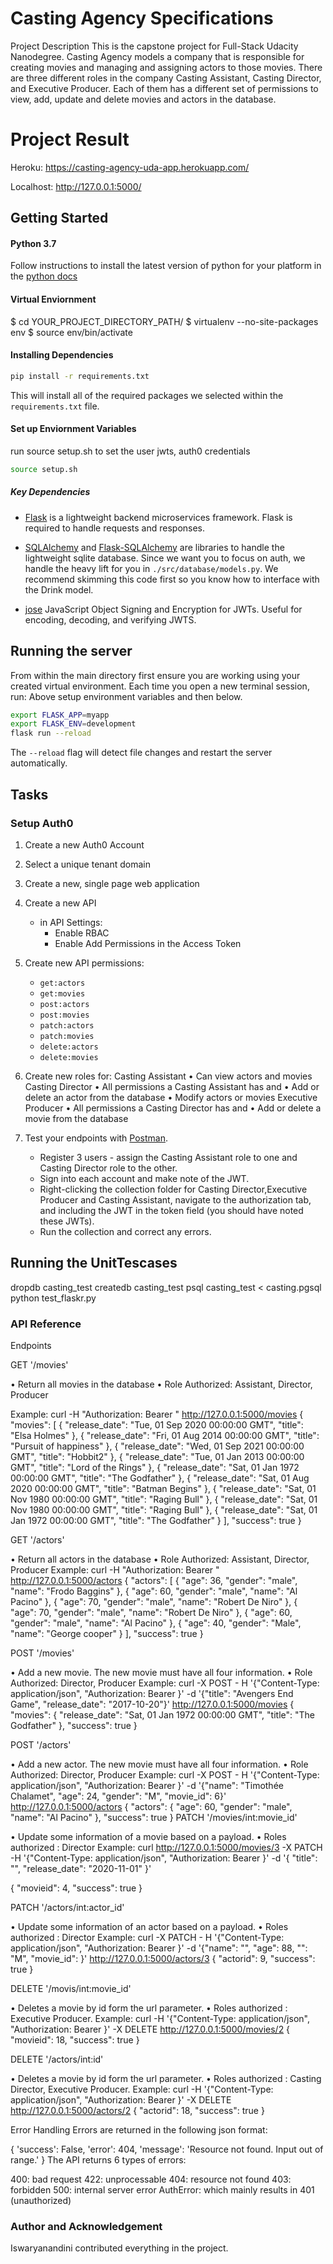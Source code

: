 # Casting Agency Specifications
Project Description
	This is the capstone project for Full-Stack Udacity Nanodegree. 
	Casting Agency models a company that is responsible for creating movies and managing and assigning actors to those movies.
	There are three different roles in the company Casting Assistant, Casting Director, and Executive Producer. 
	Each of them has a different set of permissions to view, add, update and delete movies and actors in the database.

# Project Result
Heroku: https://casting-agency-uda-app.herokuapp.com/

Localhost: http://127.0.0.1:5000/
## Getting Started

#### Python 3.7

Follow instructions to install the latest version of python for your platform in the [python docs](https://docs.python.org/3/using/unix.html#getting-and-installing-the-latest-version-of-python)

#### Virtual Enviornment

$ cd YOUR_PROJECT_DIRECTORY_PATH/
$ virtualenv --no-site-packages env
$ source env/bin/activate

#### Installing Dependencies

```bash
pip install -r requirements.txt
```

This will install all of the required packages we selected within the `requirements.txt` file.

#### Set up Enviornment Variables
run source setup.sh to set the user jwts, auth0 credentials
```bash
source setup.sh
```

##### Key Dependencies

- [Flask](http://flask.pocoo.org/)  is a lightweight backend microservices framework. Flask is required to handle requests and responses.

- [SQLAlchemy](https://www.sqlalchemy.org/) and [Flask-SQLAlchemy](https://flask-sqlalchemy.palletsprojects.com/en/2.x/) are libraries to handle the lightweight sqlite database. Since we want you to focus on auth, we handle the heavy lift for you in `./src/database/models.py`. We recommend skimming this code first so you know how to interface with the Drink model.

- [jose](https://python-jose.readthedocs.io/en/latest/) JavaScript Object Signing and Encryption for JWTs. Useful for encoding, decoding, and verifying JWTS.

## Running the server

From within the main directory first ensure you are working using your created virtual environment.
Each time you open a new terminal session, run: Above setup environment variables and then below.

```bash
export FLASK_APP=myapp
export FLASK_ENV=development
flask run --reload
```
The `--reload` flag will detect file changes and restart the server automatically.

## Tasks

### Setup Auth0

1. Create a new Auth0 Account
2. Select a unique tenant domain
3. Create a new, single page web application
4. Create a new API
    - in API Settings:
        - Enable RBAC
        - Enable Add Permissions in the Access Token
5. Create new API permissions:
    - `get:actors`
	- `get:movies`
    - `post:actors`
	- `post:movies`
    - `patch:actors`
    - `patch:movies`
	- `delete:actors`
	- `delete:movies`
6. Create new roles for:
    Casting Assistant
	•	Can view actors and movies
	Casting Director 
	•	All permissions a Casting Assistant has and
	•	Add or delete an actor from the database
	•	Modify actors or movies
	Executive Producer
	•	All permissions a Casting Director has and
	•	Add or delete a movie from the database

7. Test your endpoints with [Postman](https://getpostman.com). 
    - Register 3 users - assign the Casting Assistant role to one and Casting Director role to the other.
    - Sign into each account and make note of the JWT.
    - Right-clicking the collection folder for Casting Director,Executive Producer and Casting Assistant, navigate to the authorization tab, and including the JWT in the token field (you should have noted these JWTs).
    - Run the collection and correct any errors.

## Running the UnitTescases

dropdb casting_test
createdb casting_test
psql casting_test < casting.pgsql
python test_flaskr.py

### API Reference
Endpoints

GET '/movies'

• Return all movies in the database
• Role Authorized: Assistant, Director, Producer

Example: curl -H "Authorization: Bearer <Token>" http://127.0.0.1:5000/movies
{
    "movies": [
        {
            "release_date": "Tue, 01 Sep 2020 00:00:00 GMT",
            "title": "Elsa Holmes"
        },
        {
            "release_date": "Fri, 01 Aug 2014 00:00:00 GMT",
            "title": "Pursuit of happiness"
        },
        {
            "release_date": "Wed, 01 Sep 2021 00:00:00 GMT",
            "title": "Hobbit2"
        },
        {
            "release_date": "Tue, 01 Jan 2013 00:00:00 GMT",
            "title": "Lord of the Rings"
        },
        {
            "release_date": "Sat, 01 Jan 1972 00:00:00 GMT",
            "title": "The Godfather"
        },
        {
            "release_date": "Sat, 01 Aug 2020 00:00:00 GMT",
            "title": "Batman Begins"
        },
        {
            "release_date": "Sat, 01 Nov 1980 00:00:00 GMT",
            "title": "Raging Bull"
        },
        {
            "release_date": "Sat, 01 Nov 1980 00:00:00 GMT",
            "title": "Raging Bull"
        },
        {
            "release_date": "Sat, 01 Jan 1972 00:00:00 GMT",
            "title": "The Godfather"
        }
    ],
    "success": true
}

GET '/actors'

• Return all actors in the database
• Role Authorized: Assistant, Director, Producer
Example: curl -H "Authorization: Bearer <Token>" http://127.0.0.1:5000/actors
{
    "actors": [
        {
            "age": 36,
            "gender": "male",
            "name": "Frodo Baggins"
        },
        {
            "age": 60,
            "gender": "male",
            "name": "Al Pacino"
        },
        {
            "age": 70,
            "gender": "male",
            "name": "Robert De Niro"
        },
        {
            "age": 70,
            "gender": "male",
            "name": "Robert De Niro"
        },
        {
            "age": 60,
            "gender": "male",
            "name": "Al Pacino"
        },
        {
            "age": 40,
            "gender": "Male",
            "name": "George cooper"
        }
    ],
    "success": true
}

POST '/movies'

• Add a new movie. The new movie must have all four information.
• Role Authorized: Director, Producer
Example: curl -X POST - H '{"Content-Type: application/json", "Authorization: Bearer <TOKEN>}' -d '{"title": "Avengers End Game", "release_date": "2017-10-20"}' http://127.0.0.1:5000/movies
{
    "movies": {
        "release_date": "Sat, 01 Jan 1972 00:00:00 GMT",
        "title": "The Godfather"
    },
    "success": true
}

POST '/actors'

• Add a new actor. The new movie must have all four information.
• Role Authorized: Director, Producer
Example: curl -X POST - H '{"Content-Type: application/json", "Authorization: Bearer <TOKEN>}' -d '{"name": "Timothée Chalamet", "age": 24, "gender": "M", "movie_id": 6}' http://127.0.0.1:5000/actors
{
    "actors": {
        "age": 60,
        "gender": "male",
        "name": "Al Pacino"
    },
    "success": true
}
PATCH '/movies/int:movie_id'

• Update some information of a movie based on a payload.
• Roles authorized : Director
Example: curl http://127.0.0.1:5000/movies/3 -X PATCH -H '{"Content-Type: application/json", "Authorization: Bearer <TOKEN>}' -d '{ "title": "", "release_date": "2020-11-01" }'

{
    "movieid": 4,
    "success": true
}

PATCH '/actors/int:actor_id'

• Update some information of an actor based on a payload.
• Roles authorized : Director
Example: curl -X PATCH - H '{"Content-Type: application/json", "Authorization: Bearer <TOKEN>}' -d '{"name": "", "age": 88, "": "M", "movie_id": }' http://127.0.0.1:5000/actors/3
{
    "actorid": 9,
    "success": true
}

DELETE '/movis/int:movie_id'

• Deletes a movie by id form the url parameter.
• Roles authorized : Executive Producer.
Example: curl -H '{"Content-Type: application/json", "Authorization: Bearer <TOKEN>}' -X DELETE http://127.0.0.1:5000/movies/2
{
    "movieid": 18,
    "success": true
}

DELETE '/actors/int:id'

• Deletes a movie by id form the url parameter.
• Roles authorized : Casting Director, Executive Producer.
Example: curl -H '{"Content-Type: application/json", "Authorization: Bearer <TOKEN>}' -X DELETE http://127.0.0.1:5000/actors/2
{
    "actorid": 18,
    "success": true
}

Error Handling
Errors are returned in the following json format:

{
    'success': False,
    'error': 404,
    'message': 'Resource not found. Input out of range.'
}
The API returns 6 types of errors:

400: bad request
422: unprocessable
404: resource not found
403: forbidden
500: internal server error
AuthError: which mainly results in 401 (unauthorized)

### Author and Acknowledgement


Iswaryanandini contributed everything in the project.